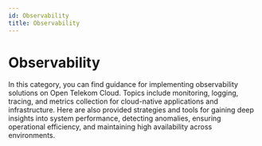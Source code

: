 ```yaml
---
id: Observability
title: Observability
---
```


# Observability

In this category, you can find guidance for implementing observability solutions on Open Telekom Cloud. Topics include monitoring, logging, tracing, and metrics collection for cloud-native applications and infrastructure. Here are also provided strategies and tools for gaining deep insights into system performance, detecting anomalies, ensuring operational efficiency, and maintaining high availability across environments.

